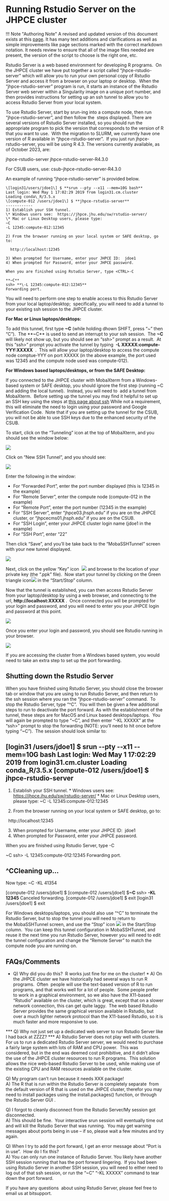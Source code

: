Running Rstudio Server on the JHPCE cluster
===========================================

!!! Note "Authoring Note"
    A revised and updated version of this document exists at this [page](../sw/r-n-friends.md#running-rstudio-server).
    It has many text additions and clarifications as well as simple improvements like page sections marked with the correct markdown notation. It needs review to ensure that all of the image files needed are present, the version of the script to choose is the right one, etc. 
 
Rstudio Server is a web based environment for developing R programs.  On the JHPCE cluster we have put together a script called “jhpce-rstudio-server” which will allow you to run your own personal copy of Rstudio Server and access it from a browser on your laptop or desktop.  When the “jhpce-rstudio-server” program is run, it starts an instance of the Rstudio Server web server within a Singularity image on a unique port number, and then provides instructions for setting up an ssh tunnel to allow you to access Rstudio Server from your local system.  

To use Rstudio Server, start by srun-ing into a compute node, then run “jhpce-rstudio-server”, and then follow the  steps displayed. There are several versions of Rstudio Server installed, so you should run the appropriate program to pick the version that corresponds to the version of R that you want to use.  With the migration to SLURM, we currently have one version of R available in “jhpce-rstudio-server”.  If you just run jhpce-rstudio-server, you will be using R 4.3. The versions currently available, as of October 2023, are:

jhpce-rstudio-server
jhpce-rstudio-server-R4.3.0

For CSUB users, use:
csub-jhpce-rstudio-server-R4.3.0

An example of running “jhpce-rstudio-server” is provided below.

```
\[login31/users/jdoe1\] $ **srun --pty --x11 --mem=10G bash**
Last login: Wed May 1 17:02:29 2019 from login31.cm.cluster
Loading conda\_R/3.5.x
\[compute-012 /users/jdoe1\] $ **jhpce-rstudio-server**
------------
1) Establish your SSH tunnel.
\* Windows users see:  https://jhpce.jhu.edu/sw/rstudio-server/
\* Mac or Linux Desktop users, please type:
~C
-L 12345:compute-012:12345

2) From the browser running on your local system or SAFE desktop, go to:

  http://localhost:12345

3) When prompted for Username, enter your JHPCE ID:  jdoe1
4) When prompted for Password, enter your JHPCE password.

When you are finished using Rstudio Server, type <CTRL>-C

**~C**
ssh> **\-L 12345:compute-012:12345**
Forwarding port.
```

You will need to perform one step to enable access to this Rstudio Server from your local laptop/desktop;  specifically, you will need to add a tunnel to your existing ssh session to the JHPCE cluster.

**For Mac or Linux laptops/desktops:**

To add this tunnel, first type **~C** (while holding dhown SHIFT, press “~” then “C”).  The **~C** is used to send an interrupt to your ssh session.  The **~C** will likely not show up, but you should see an “ssh>” prompt as a result.  At this “ssh>” prompt you activate the tunnel by typing  **\-L XXXXX:compute-YYY:XXXXX**  .  This will allow your laptop/desktop to access the compute node comptue-YYY on port XXXXX (in the above example, the port used was 12345 and the compute node used was compute-012).

**For Windows based laptops/desktops, or from the SAFE Desktop:**

If you connected to the JHPCE cluster with MobaXterm from a Windows-based system or SAFE desktop, you should ignore the first step (running ~C and adding the local tunnel).  Instead, you will need to  add a tunnel from MobaXterm.  Before setting up the tunnel you may find it helpful to set up an SSH key using the steps at [this page about ssh](../access/ssh/#ssh-keys.md) While not a requirement, this will eliminate the need to login using your password and Google Verification Code.  Note that if you are setting up the tunnel for the CSUB, you will not be able to use SSH keys due to the enhanced security of the CSUB.

To start, click on the “Tunneling” icon at the top of MobaXterm, and you should see the window below:

![](images/Screen-Shot-2019-05-28-at-4.05.48-PM-3.png)

Click on “New SSH Tunnel”, and you should see:

![](images/Screen-Shot-2019-05-29-at-11.48.46-AM.png)

Enter the following in the window:

*   For “Forwarded Port”, enter the port number displayed (this is 12345 in the example)
*   For “Remote Server”, enter the compute node (compute-012 in the example)
*   For “Remote Port”, enter the port number (12345 in the example)
*   For “SSH Server”, enter “jhpce03.jhsph.edu” if you are on the JHPCE cluster, or “jhpcecms01.jhsph.edu” if you are on the CSUB.
*   For “SSH Login”, enter your JHPCE cluster login name (jdoe1 in the example)
*   For “SSH Port”, enter “22”

Then click “Save”, and you’ll be take back to the “MobaSSHTunnel” screen with your new tunnel displayed.

![](images/Screen-Shot-2019-05-28-at-4.08.55-PM.png)

Next, click on the yellow “Key” icon  [![](https://jhpce.jhu.edu/wp-content/uploads/2019/05/Screen-Shot-2019-05-29-at-12.48.29-PM.png)](https://jhpce.jhu.edu/wp-content/uploads/2019/05/Screen-Shot-2019-05-29-at-12.48.29-PM.png) and browse to the location of your private key (the “.ppk” file).  Now start your tunnel by clicking on the Green triangle icon[![](https://jhpce.jhu.edu/wp-content/uploads/2019/05/Screen-Shot-2019-05-29-at-12.48.20-PM.png)](https://jhpce.jhu.edu/wp-content/uploads/2019/05/Screen-Shot-2019-05-29-at-12.48.20-PM.png) in the “Start/Stop” column.

Now that the tunnel is established, you can then access Rstudio Server from your laptop/desktop by using a web browser, and connecting to the url, **http://localhost:XXXXX** .  Once connected you will be prompted for your login and password, and you will need to enter you your JHPCE login and password at this point.

![](images/Screen-Shot-2019-05-28-at-3.01.05-PM.png)

Once you enter your login and password, you should see Rstudio running in your browser.

![](images/Screen-Shot-2019-05-28-at-3.02.11-PM-1.png)

If you are accessing the cluster from a Windows based system, you would need to take an extra step to set up the port forwarding.

Shutting down the Rstudio Server
--------------------------------

When you have finished using Rstudio Server, you should close the browser tab or window that you are using to run Rstudio Server, and then return to the ssh session where you ran the “jhpce-rstudio-server” command.  To stop the Rstudio Server, type “^C”.  You will then be given a few additional steps to run to deactivate the port forward. As with the establishment of the tunnel, these steps are for MacOS and Linux based desktops/laptops.  You will again be prompted to type “~C”, and then enter “-KL XXXXX” at the “ssh>” prompt to stop the forwarding (NOTE: you’ll need to hit <enter> once before typing “~C”).  The session should look similar to:

\[login31 /users/jdoe1\] $ srun --pty --x11 --mem=10G bash
Last login: Wed May 1 17:02:29 2019 from login31.cm.cluster
Loading conda\_R/3.5.x
\[compute-012 /users/jdoe1\] $ jhpce-rstudio-server
------------
1) Establish your SSH tunnel.
\* Windows users see: https://jhpce.jhu.edu/sw/rstudio-server/
\* Mac or Linux Desktop users, please type:
~C
-L 12345:compute-012:12345

2) From the browser running on your local system or SAFE desktop, go to:

  http://localhost:12345

3) When prompted for Username, enter your JHPCE ID:  jdoe1
4) When prompted for Password, enter your JHPCE password.

When you are finished using Rstudio Server, type <CTRL>-C

~C
ssh> -L 12345:compute-012:12345
Forwarding port.

**^C**Cleaning up...
------------
Now type:
~C
-KL 41354

\[compute-012 /users/jdoe1\] $
\[compute-012 /users/jdoe1\] $**~C**
ssh> **\-KL 12345**
Canceled forwarding.
\[compute-012 /users/jdoe1\] $ exit
\[login31 /users/jdoe1\] $ exit

For Windows desktops/laptops, you should also use “^C” to terminate the Rstudio Server, but to stop the tunnel you will need to return to the MobaSSHTunnel screen, and use the “Stop” icon [![](https://jhpce.jhu.edu/wp-content/uploads/2019/05/Screen-Shot-2019-05-29-at-1.46.04-PM.png)](https://jhpce.jhu.edu/wp-content/uploads/2019/05/Screen-Shot-2019-05-29-at-1.46.04-PM.png) in the Start/Stop column.  You can keep this tunnel configuration in MobaSSHTunnel, and reuse it the next time you run Rstudio Server, however you will need to edit the tunnel configuration and change the “Remote Server” to match the compute node you are running on.

FAQs/Comments
-------------

* Q) Why did you do this?  R works just fine for me on the cluster!  *
A) On the JHPCE cluster we have historically had several ways to run R programs.  Often  people will use the text-based version of R to run programs, and that works well for a lot of people.  Some people prefer to work in a graphical environment, so we also have the X11-based “Rstudio” available on the cluster, which is great, except that on a slower network connection, this can get quite laggy.  The web based Rstudio Server provides the same graphical version available in Rstudio, but over a much lighter network protocol than the X11-based Rstudio, so it is much faster and more responsive to use.

*** Q) Why not just set up a dedicated web server to run Rstudio Server like I had back at ZZZZ?  ***
A) Rstudio Server does not play well with clusters.  For us to run a dedicated Rstudio Server server, we would need to purchase a fairly large system with lots of RAM and CPU power.  This was considered, but in the end was deemed cost prohibitive, and it didn’t allow the use of the JHPCE cluster resources to run R programs.  This solution allows the nice web-based Rstudio Server to be used, while making use of the existing CPU and RAM resources available on the cluster.

Q) My program can’t run because it needs XXX package!  
A) The R that is run within the Rstudio Server is completely separate  from the default version of R that is used on the JHPCE cluster, therefor you may need to install packages using the install.packages() function, or through the Rstudio Server GUI .

Q) I forgot to cleanly disconnect from the Rstudio Server/My session got disconnected.  
A) This should be fine.  Your interactive srun session will eventually time out and will kill the Rstudio Server that was running.  You may get warning messages about ports being in use – if so, please wait a few minutes and try again.

Q) When I try to add the port forward, I get an error message about “Port is in use”.  How do I fix this?  
A) You can only run one instance of Rstudio Server. You likely have another SSH session running that has the port forward lingering.  If you had been using Rstudio Server in another SSH session, you will need to either need to log out of that ssh session, or run the “~C” “-KL XXXXX” command to tear down the port forward.

If you have any questions  about using Rstudio Server, please feel free to email us at bitsupport.
